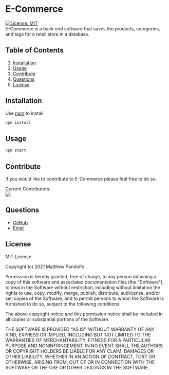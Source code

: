 # E-Commerce

[![License: MIT](https://img.shields.io/badge/License-MIT-blue.svg)](https://opensource.org/licenses/MIT)<br/>
E-Commerce is a back end software that saves the products, categories, and tags for a retail store in a database.

## Table of Contents

1. [Installation](#install)
2. [Usage](#use)
3. [Contribute](#cont)
4. [Questions](#questions)
5. [License](#license)

## Installation <a id="install"></a>

Use [npm](https://www.npmjs.com/) to install

```bash
npm install
```

## Usage <a id="use"></a>

```bash
npm start
```

## Contribute <a id="cont"></a>

If you would like to contribute to E-Commerce please feel free to do so.

Current Contributors:<br/>
<a href="https://github.com/PandolfoM/e-commerce/graphs/contributors">
<img src="https://contrib.rocks/image?repo=pandolfom/readme-generator" />
</a>

## Questions <a id="questions"></a>

- [GitHub](https://github.com/PandolfoM)
- [Email](matt@pandolfo.com)

## License <a id="license"></a>

MIT License

Copyright (c) 2021 Matthew Pandolfo

Permission is hereby granted, free of charge, to any person obtaining a copy
of this software and associated documentation files (the "Software"), to deal
in the Software without restriction, including without limitation the rights
to use, copy, modify, merge, publish, distribute, sublicense, and/or sell
copies of the Software, and to permit persons to whom the Software is
furnished to do so, subject to the following conditions:

The above copyright notice and this permission notice shall be included in all
copies or substantial portions of the Software.

THE SOFTWARE IS PROVIDED "AS IS", WITHOUT WARRANTY OF ANY KIND, EXPRESS OR
IMPLIED, INCLUDING BUT NOT LIMITED TO THE WARRANTIES OF MERCHANTABILITY,
FITNESS FOR A PARTICULAR PURPOSE AND NONINFRINGEMENT. IN NO EVENT SHALL THE
AUTHORS OR COPYRIGHT HOLDERS BE LIABLE FOR ANY CLAIM, DAMAGES OR OTHER
LIABILITY, WHETHER IN AN ACTION OF CONTRACT, TORT OR OTHERWISE, ARISING FROM,
OUT OF OR IN CONNECTION WITH THE SOFTWARE OR THE USE OR OTHER DEALINGS IN THE
SOFTWARE.
